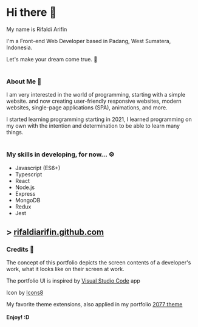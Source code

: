 # Hi there 👋

My name is Rifaldi Arifin

I'm a Front-end Web Developer based in Padang, West Sumatera, Indonesia.

Let's make your dream come true. 🚀
<br><br/>
### About Me 📝

I am very interested in the world of programming, starting with a simple website. and now creating user-friendly responsive websites, modern websites, single-page applications (SPA), animations, and more.
                    
I started learning programming starting in 2021, I learned programming on my own with the intention and determination to be able to learn many things.
<br><br/>
### My skills in developing, for now... ⚙

- Javascript (ES6+)
- Typescript
- React
- Node.js
- Express
- MongoDB
- Redux
- Jest


## > [rifaldiarifin.github.com]("https://rifaldiarifin.github.com")

### Credits 📖

The concept of this portfolio depicts the screen contents of a developer's work, what it looks like on their screen at work.

The portfolio UI is inspired by [Visual Studio Code]("https://code.visualstudio.com") app

Icon by [Icons8]("https://icons8.com")

My favorite theme extensions, also applied in my portfolio [2077 theme]("https://marketplace.visualstudio.com/items?itemName=Endormi.2077-theme")
<br></br>
**Enjoy! :D**
